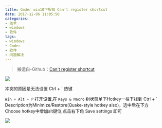 ```yaml
---
title: Cmder win10下报错 Can't register shortcut
date: 2017-12-06 11:05:50
categories:
- 技术
- windows
- 软件
tags:
- windows
- Cmder
- 软件
- 问题解决
---
```


> 搬运自-Github：[Can't register shortcut](https://www.noisyfox.io/android-captive-portal.html)

![](https://cloud.githubusercontent.com/assets/15866600/11176103/ed471ab8-8c39-11e5-9262-125a52ca4943.PNG)

冲突的原因是无法设置 Ctrl + ` 热键

`Win + Alt + P` 打开设置,在 `Keys & Macro` 树状菜单下Hotkey一栏下找到 Ctrl + `
Description为Minimize/Restore(Quake-style hotkey also)，选中后在下方Choose hotkey中增加alt键位,点击右下角 Save settings 即可

<!-- more -->

![](http://oph0392na.bkt.clouddn.com/TIM%E6%88%AA%E5%9B%BE20171206132956.png)

